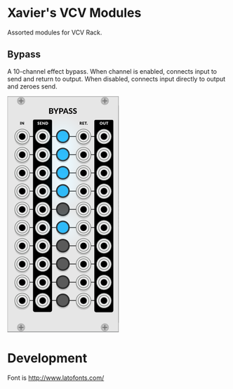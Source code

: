 # Xavier's VCV Modules

Assorted modules for VCV Rack.

## Bypass

A 10-channel effect bypass. When channel is enabled, connects input to send and
return to output. When disabled, connects input directly to output and zeroes
send.

![Bypass Screenshot](https://raw.githubusercontent.com/xaviershay/vcv-modules/master/images/bypass.png)

# Development

Font is http://www.latofonts.com/
